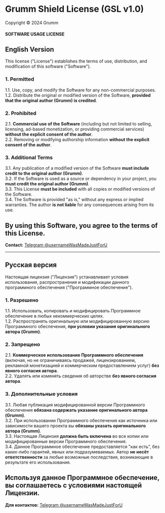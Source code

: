 # **Grumm Shield License (GSL v1.0)**  
Copyright © 2024 Grumm  

#### **SOFTWARE USAGE LICENSE**  

## English Version  

This license ("License") establishes the terms of use, distribution, and modification of this software ("Software").  

### **1. Permitted**  
1.1. Use, copy, and modify the Software for any non-commercial purposes.  
1.2. Distribute the original or modified version of the Software, **provided that the original author (Grumm) is credited**.  

### **2. Prohibited**  
2.1. **Commercial use of the Software** (including but not limited to selling, licensing, ad-based monetization, or providing commercial services) **without the explicit consent of the author**.  
2.2. Removing or modifying authorship information **without the explicit consent of the author**.  

### **3. Additional Terms**  
3.1. Any publication of a modified version of the Software **must include credit to the original author (Grumm)**.  
3.2. If the Software is used as a source or dependency in your project, you **must credit the original author (Grumm)**.  
3.3. This License **must be included** with all copies or modified versions of the Software.  
3.4. The Software is provided "as is," without any express or implied warranties. The author **is not liable** for any consequences arising from its use.  

## By using this Software, you agree to the terms of this License.  

**Contact:** [Telegram @usernameWasMadeJustForU](https://t.me/usernameWasMadeJustForU)  

---

## Русская версия  

Настоящая лицензия ("Лицензия") устанавливает условия использования, распространения и модификации данного программного обеспечения ("Программное обеспечение").  

### **1. Разрешено**  
1.1. Использовать, копировать и модифицировать Программное обеспечение в любых некоммерческих целях.  
1.2. Распространять оригинальную или модифицированную версию Программного обеспечения, **при условии указания оригинального автора (Grumm)**.  

### **2. Запрещено**  
2.1. **Коммерческое использование Программного обеспечения** (включая, но не ограничиваясь продажей, лицензированием, рекламной монетизацией и коммерческим предоставлением услуг) **без явного согласия автора**.  
2.2. Удалять или изменять сведения об авторстве **без явного согласия автора**.  

### **3. Дополнительные условия**  
3.1. Любая публикация модифицированной версии Программного обеспечения **обязана содержать указание оригинального автора (Grumm)**.  
3.2. При использовании Программного обеспечения как источника или зависимости вашего проекта вы **обязаны указать оригинального автора (Grumm)**.  
3.3. Настоящая Лицензия **должна быть включена** во все копии или модифицированные версии Программного обеспечения.  
3.4. Данное Программное обеспечение предоставляется "как есть", без каких-либо гарантий, явных или подразумеваемых. Автор **не несёт ответственности** за любые возможные последствия, возникающие в результате его использования.  

## Используя данное Программное обеспечение, вы соглашаетесь с условиями настоящей Лицензии.  

**Для контактов:** [Telegram @usernameWasMadeJustForU](https://t.me/usernameWasMadeJustForU)  
